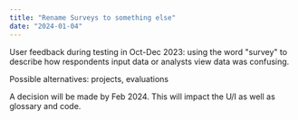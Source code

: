 ```yaml
---
title: "Rename Surveys to something else"
date: "2024-01-04"
---
```


User feedback during testing in Oct-Dec 2023: using the word "survey" to describe how respondents input data or analysts view data was confusing.

Possible alternatives: projects, evaluations

A decision will be made by Feb 2024. This will impact the U/I as well as glossary and code.
